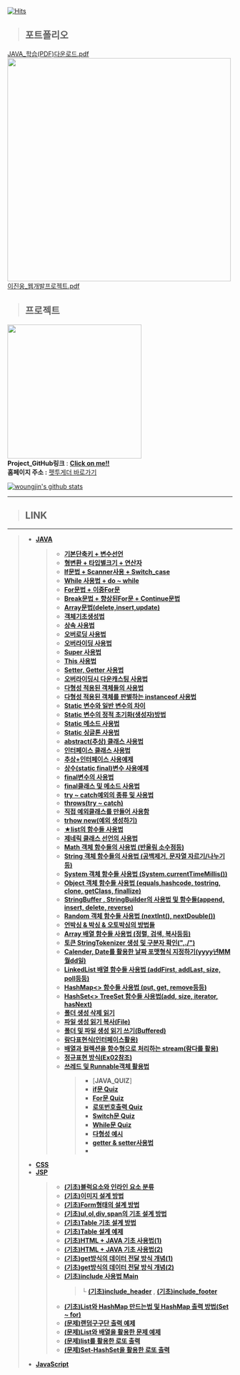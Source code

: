 [![Hits](https://hits.seeyoufarm.com/api/count/incr/badge.svg?url=https%3A%2F%2Fgithub.com%2Fwoungjin&count_bg=%2379C83D&title_bg=%23555555&icon=&icon_color=%23E7E7E7&title=hits&edge_flat=false)](https://hits.seeyoufarm.com)
 

> ## __포트폴리오__
[JAVA_학습(PDF)다운로드.pdf](https://github.com/woungjin/PetTogether/files/7672519/JAVA_PDF.pdf) </br>
<img width="500" src="https://user-images.githubusercontent.com/74219139/145128769-1b7e2baa-9a5e-4fb5-8a57-bbe46da4ab0c.JPG">
</img> </br>
[이진웅_웹개발프로젝트.pdf](https://github.com/woungjin/PetTogether/files/7672568/이진웅_웹개발프로젝트.pdf) </br>


> ## __프로젝트__
[<img width="300" src="https://user-images.githubusercontent.com/74219139/112298267-29fae600-8cda-11eb-80d8-70eb62a381ba.png">](https://github.com/woungjin/PetTogether.git) </img> <br/>
__Project_GitHub링크__ : [**Click on me!!**](https://github.com/woungjin/PetTogether.git) </br>
__홈페이지 주소 :__ [펫투게더 바로가기](http://pettogether.pw/)
 
[![woungjin's github stats](https://github-readme-stats.vercel.app/api?username=woungjin)](https://github.com/anuraghazra/github-readme-stats)
- - - - - -

> ## __LINK__
- - - - - -
> + [__JAVA__](https://github.com/woungjin/JAVABasic.git)
>    > + [__기본단축키 + 변수선언__](https://github.com/woungjin/JAVABasic/tree/master/src/day01)
>    > + [__형변환 + 타입별크기 + 연산자__](https://github.com/woungjin/JAVABasic/tree/master/src/day02)
>    > + [__If문법 + Scanner사용 + Switch_case__](https://github.com/woungjin/JAVABasic/tree/master/src/day03)
>    > + [__While 사용법 + do ~ while__](https://github.com/woungjin/JAVABasic/tree/master/src/day03/While_)
>    > + [__For문법 + 이중For문__](https://github.com/woungjin/JAVABasic/tree/master/src/day04/for_)
>    > + [**Break문법 + 향상된For문 + Continue문법**](https://github.com/woungjin/JAVABasic/tree/master/src/day05)
>    > + [__Array문법(delete,insert,update)__](https://github.com/woungjin/JAVABasic/tree/master/src/day06/array)
>    > + [__객체기초생성법__](https://github.com/woungjin/JAVABasic/tree/master/src/day08_Class)
>    > + [__상속 사용법__](https://github.com/woungjin/JAVABasic/tree/master/src/day09_extends/inherit/bad)
>    > + [__오버로딩 사용법__](https://github.com/woungjin/JAVABasic/tree/master/src/day09_extends/overloading/basic)
>    > + [__오버라이딩 사용법__](https://github.com/woungjin/JAVABasic/tree/master/src/day09_extends/overriding)
>    > + [__Super 사용법__](https://github.com/woungjin/JAVABasic/tree/master/src/day09_extends/super_)
>    > + [__This 사용법__](https://github.com/woungjin/JAVABasic/tree/master/src/day09_extends/this_/baisc)
>    > + [__Setter, Getter 사용법__](https://github.com/woungjin/JAVABasic/tree/master/src/day10_public/encap/good)
>    > + [__오버라이딩시 다운캐스팅 사용법__](https://github.com/woungjin/JAVABasic/blob/master/src/day10_public/poly/MainClass.java)
>    > + [__다형성 적용된 객체들의 사용법__](https://github.com/woungjin/JAVABasic/blob/master/src/day10_public/poly2/Main.java)
>    > + [__다형성 적용된 객체를 판별하는 instanceof 사용법__](https://github.com/woungjin/JAVABasic/blob/master/src/day10_public/poly_instanceof/Main.java)
>    > + [__Static 변수와 일반 변수의 차이__](https://github.com/woungjin/JAVABasic/tree/master/src/day11_static/static_/basic)
>    > + [__Static 변수의 정적 초기화(생성자)방법__](https://github.com/woungjin/JAVABasic/tree/master/src/day11_static/static_/init)
>    > + [__Static 메소드 사용법__](https://github.com/woungjin/JAVABasic/tree/master/src/day11_static/static_/method)
>    > + [__Static 싱글톤 사용법__](https://github.com/woungjin/JAVABasic/tree/master/src/day11_static/static_/singleton)
>    > + [__abstract(추상) 클래스 사용법__](https://github.com/woungjin/JAVABasic/tree/master/src/day12_abs_inter/good)
>    > + [__인터페이스 클래스 사용법__](https://github.com/woungjin/JAVABasic/tree/master/src/day12_abs_inter/inter_basic)
>    > + [__추상+인터페이스 사용예제__](https://github.com/woungjin/JAVABasic/tree/master/src/day12_abs_inter/inter_basic2)
>    > + [__상수(static final)변수 사용예제__](https://github.com/woungjin/JAVABasic/tree/master/src/day12_final_/constant)
>    > + [__final변수의 사용법__](https://github.com/woungjin/JAVABasic/tree/master/src/day12_final_/field)
>    > + [__final클래스 및 메소드 사용법__](https://github.com/woungjin/JAVABasic/tree/master/src/day12_final_/method)
>    > + [__try ~ catch예외의 종류 및 사용법__](https://github.com/woungjin/JAVABasic/tree/master/src/day13_exception/throws_)
>    > + [__throws(try ~ catch)__](https://github.com/woungjin/JAVABasic/tree/master/src/day13_exception/throws_)
>    > + [__직접 예외클래스를 만들어 사용함__](https://github.com/woungjin/JAVABasic/tree/master/src/day13_exception/myexception)
>    > + [__trhow new(예외 생성하기)__](https://github.com/woungjin/JAVABasic/tree/master/src/day13_exception2/throws_)
>    > + [__★list의 함수들 사용법__](https://github.com/woungjin/JAVABasic/tree/master/src/day14/collection/list)
>    > + [__제네릭 클래스 선언의 사용법__](https://github.com/woungjin/JAVABasic/tree/master/src/day14/generic/good2)
>    > + [__Math 객체 함수들의 사용법 (반올림 소수점등)__](https://github.com/woungjin/JAVABasic/tree/master/src/day14_api/lang/math)
>    > + [__String 객체 함수들의 사용법 (공백제거, 문자열 자르기/나누기등)__](https://github.com/woungjin/JAVABasic/tree/master/src/day14_api/lang/string)
>    > + [__System 객체 함수들 사용법 (System.currentTimeMillis())__](https://github.com/woungjin/JAVABasic/tree/master/src/day14_api/lang/system)
>    > + [__Object 객체 함수들 사용법 (equals,hashcode, tostring, clone, getClass, finallize)__](https://github.com/woungjin/JAVABasic/tree/master/src/day14_api/lang/object)
>    > + [__StringBuffer , StringBuilder의 사용법 및 함수들(append, insert, delete, reverse)__](https://github.com/woungjin/JAVABasic/tree/master/src/day14_api/lang/stringbuilder)
>    > + [__Random 객체 함수들 사용법 (nextInt(), nextDouble())__](https://github.com/woungjin/JAVABasic/tree/master/src/day14_api/random)
>    > + [__언박싱 & 박싱 & 오토박싱의 방법들__](https://github.com/woungjin/JAVABasic/tree/master/src/day14_api/wrapper)
>    > + [__Array 배열 함수들 사용법 (정렬, 검색, 복사등등)__](https://github.com/woungjin/JAVABasic/tree/master/src/day14_api/util/array)
>    > + [__토큰 StringTokenizer 생성 및 구분자 확인(",./")__](https://github.com/woungjin/JAVABasic/tree/master/src/day14_api/util/token)
>    > + [__Calender, Date를 활용한 날짜 포맷형식 지정하기(yyyy년MM월dd일)__](https://github.com/woungjin/JAVABasic/tree/master/src/day14_api/util/date)
>    > + [__LinkedList 배열 함수들 사용법 (addFirst, addLast, size, poll등등)__](https://github.com/woungjin/JAVABasic/tree/master/src/day14_collection/list)
>    > + [__HashMap<> 함수들 사용법 (put, get, remove등등)__](https://github.com/woungjin/JAVABasic/tree/master/src/day14_collection/map)
>    > + [__HashSet<> TreeSet 함수들 사용법(add, size, iterator, hasNext)__](https://github.com/woungjin/JAVABasic/tree/master/src/day14_collection/set)
>    > + [__폴더 생성 삭제 읽기__](https://github.com/woungjin/JAVABasic/tree/master/src/day15_api/io/reader_writer)
>    > + [__파일 생성 읽기 복사(File)__](https://github.com/woungjin/JAVABasic/tree/master/src/day15_api/io/stream)
>    > + [__폴더 및 파일 생성 읽기 쓰기(Buffered)__](https://github.com/woungjin/JAVABasic/tree/master/src/day16_api/io/buffered)
>    > + [__람다표현식(인터페이스활용)__](https://github.com/woungjin/JAVABasic/tree/master/src/day16_api/ramda/basic01)
>    > + [__배열과 컬렉션을 함수형으로 처리하는 stream(람다를 활용)__](https://github.com/woungjin/JAVABasic/tree/master/src/day16_api/ramda/stream)
>    > + [__정규표현 방식(Ex02참조)__](https://github.com/woungjin/JAVABasic/tree/master/src/day16_regex/pattern)
>    > + [__쓰레드 및 Runnable객체 활용법__](https://github.com/woungjin/JAVABasic/tree/master/src/day17_thread/runable)
>    >    > + [__JAVA_QUIZ__]
>    >    > + [__if문 Quiz__](https://github.com/woungjin/JAVABasic/tree/master/src/Quiz_/if_)
>    >    > + [__For문 Quiz__](https://github.com/woungjin/JAVABasic/tree/master/src/Quiz_/for_)
>    >    > + [__로또번호출력 Quiz__](https://github.com/woungjin/JAVABasic/tree/master/src/Quiz_/method)
>    >    > + [__Switch문 Quiz__](https://github.com/woungjin/JAVABasic/tree/master/src/Quiz_/switch_)
>    >    > + [__While문 Quiz__](https://github.com/woungjin/JAVABasic/tree/master/src/Quiz_/while_)
>    >    > + [__다형성 예시__](https://github.com/woungjin/JAVABasic/tree/master/src/Quiz02/quiz13_poly)
>    >    > + [__getter & setter사용법__](https://github.com/woungjin/JAVABasic/tree/master/src/Quiz02/quiz12_getter_setter)
>    >    > + 
> + [__CSS__](https://github.com/woungjin/VSCODE_CSS)
> + [__JSP__](https://github.com/woungjin/JSPBasic)
>    > + [__(기초)블럭요소와 인라인 요소 분류__](https://github.com/woungjin/JSPBasic/blob/master/WebContent/HTML/block.html)
>    > + [__(기초)이미지 설계 방법__](https://github.com/woungjin/JSPBasic/blob/master/WebContent/HTML/basic_img.html)
>    > + [__(기초)Form형태의 설계 방법__](https://github.com/woungjin/JSPBasic/blob/master/WebContent/HTML/form.html)
>    > + [__(기초)ul,ol,div,span의 기초 설계 방법__](https://github.com/woungjin/JSPBasic/blob/master/WebContent/HTML/list.html) 
>    > + [__(기초)Table 기초 설계 방법__](https://github.com/woungjin/JSPBasic/blob/master/WebContent/HTML/table.html) 
>    > + [__(기초)Table 설계 예제__](https://github.com/woungjin/JSPBasic/blob/master/WebContent/HTML/quiz01.html) 
>    > + [__(기초)HTML + JAVA 기초 사용법(1)__](https://github.com/woungjin/JSPBasic/blob/master/WebContent/JSP/basic.jsp) 
>    > + [__(기초)HTML + JAVA 기초 사용법(2)__](https://github.com/woungjin/JSPBasic/blob/master/WebContent/JSP/jsp02.jsp) 
>    > + [__(기초)get방식의 데이터 전달 방식 개념(1)__](https://github.com/woungjin/JSPBasic/blob/master/WebContent/JSP/req_get_form.jsp) 
>    > + [__(기초)get방식의 데이터 전달 방식 개념(2)__](https://github.com/woungjin/JSPBasic/blob/master/WebContent/JSP/req_get_result.jsp) 
>    > + [__(기초)include 사용법 Main__](https://github.com/woungjin/JSPBasic/blob/master/WebContent/JSP/include._main.jsp)
>    >    > └ [__(기초)include_header__](https://github.com/woungjin/JSPBasic/blob/master/WebContent/JSP/include_header.jsp)
>    >    > , [__(기초)include_footer__](https://github.com/woungjin/JSPBasic/blob/master/WebContent/JSP/include_footer.jsp)
>    > + [__(기초)List와 HashMap 만드는법 및 HashMap 출력 방법(Set ~ for)__](https://github.com/woungjin/JSPBasic/blob/master/WebContent/JSP/list%2Chashmap.jsp)
>    > + [__(문제)랜덤구구단 출력 예제__](https://github.com/woungjin/JSPBasic/blob/master/WebContent/JSP/random_gugudan.jsp)
>    > + [__(문제)List와 배열을 활용한 문제 예제__](https://github.com/woungjin/JSPBasic/blob/master/WebContent/JSP/include_footer.jsp)
>    > + [__(문제)list를 활용한 로또 출력__](https://github.com/woungjin/JSPBasic/blob/master/WebContent/JSP/list_lotto.jsp)
>    > + [__(문제)Set-HashSet을 활용한 로또 출력__](https://github.com/woungjin/JSPBasic/blob/master/WebContent/JSP/set_lotto.jsp)
> + [__JavaScript__](https://github.com/woungjin/Javascript)

 
